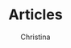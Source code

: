 ---
layout: post
title: Articles
author: Christina
section: resources
categories: [resources, christina]
audience: ''
keywords: ''
goals: ''
actions: ''
---